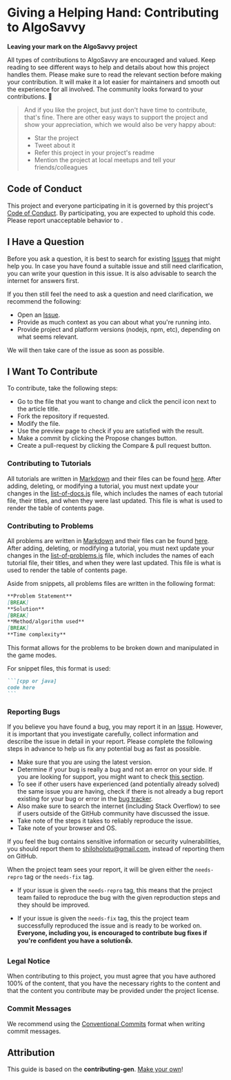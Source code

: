 # **Giving a Helping Hand:** Contributing to AlgoSavvy
**Leaving your mark on the AlgoSavvy project**

All types of contributions to AlgoSavvy are encouraged and valued. Keep reading to see different ways to help and details about how this project handles them. Please make sure to read the relevant section before making your contribution. It will make it a lot easier for maintainers and smooth out the experience for all involved. The community looks forward to your contributions. 🎉

> And if you like the project, but just don't have time to contribute, that's fine. There are other easy ways to support the project and show your appreciation, which we would also be very happy about:
> - Star the project
> - Tweet about it
> - Refer this project in your project's readme
> - Mention the project at local meetups and tell your friends/colleagues


## Code of Conduct

This project and everyone participating in it is governed by this project's
[Code of Conduct](https://github.com/shiloholotu/algosavvyblob/master/CODE_OF_CONDUCT.md).
By participating, you are expected to uphold this code. Please report unacceptable behavior
to .


## I Have a Question

Before you ask a question, it is best to search for existing [Issues](https://github.com/shiloholotu/algosavvy/issues) that might help you. In case you have found a suitable issue and still need clarification, you can write your question in this issue. It is also advisable to search the internet for answers first.

If you then still feel the need to ask a question and need clarification, we recommend the following:

- Open an [Issue](https://github.com/shiloholotu/algosavvy/issues/new).
- Provide as much context as you can about what you're running into.
- Provide project and platform versions (nodejs, npm, etc), depending on what seems relevant.

We will then take care of the issue as soon as possible.

<!--
You might want to create a separate issue tag for questions and include it in this description. People should then tag their issues accordingly.

Depending on how large the project is, you may want to outsource the questioning, e.g. to Stack Overflow or Gitter. You may add additional contact and information possibilities:
- IRC
- Slack
- Gitter
- Stack Overflow tag
- Blog
- FAQ
- Roadmap
- E-Mail List
- Forum
-->

## I Want To Contribute

To contribute, take the following steps:

- Go to the file that you want to change and click the pencil icon next to the article title.
- Fork the repository if requested.
- Modify the file.
- Use the preview page to check if you are satisfied with the result.
- Make a commit by clicking the Propose changes button.
- Create a pull-request by clicking the Compare & pull request button.

### Contributing to Tutorials
All tutorials are written in [Markdown](https://docs.github.com/en/get-started/writing-on-github/getting-started-with-writing-and-formatting-on-github/basic-writing-and-formatting-syntax) and their files can be found [here](https://github.com/shiloholotu/algosavvy/tree/main/tutorial-markdown). After adding, deleting, or modifying a tutorial, you must next update your changes in the [list-of-docs.js](https://github.com/shiloholotu/algosavvy/blob/main/scripts/tutorial-scripts/list-of-docs.js) file, which includes the names of each tutorial file, their titles, and when they were last updated. This file is what is used to render the table of contents page.

### Contributing to Problems
All problems are written in [Markdown](https://docs.github.com/en/get-started/writing-on-github/getting-started-with-writing-and-formatting-on-github/basic-writing-and-formatting-syntax) and their files can be found [here](https://github.com/shiloholotu/algosavvy/tree/main/problem-markdown). After adding, deleting, or modifying a tutorial, you must next update your changes in the [list-of-problems.js](https://github.com/shiloholotu/algosavvy/blob/main/scripts/problemset-scripts/list-of-docs.js) file, which includes the names of each tutorial file, their titles, and when they were last updated. This file is what is used to render the table of contents page.

Aside from snippets, all problems files are written in the following format:
```md
**Problem Statement**
[BREAK]
**Solution**
[BREAK]
**Method/algorithm used**
[BREAK]
**Time complexity**
```
This format allows for the problems to be broken down and manipulated in the game modes.

For snippet files, this format is used:
~~~md
```[cpp or java]
code here
```
~~~




### Reporting Bugs
If you believe you have found a bug, you may report it in an [Issue](https://github.com/shiloholotu/algosavvy/issues/new). However, it is important that you investigate carefully, collect information and describe the issue in detail in your report. Please complete the following steps in advance to help us fix any potential bug as fast as possible.

- Make sure that you are using the latest version.
- Determine if your bug is really a bug and not an error on your side. If you are looking for support, you might want to check [this section](#i-have-a-question).
- To see if other users have experienced (and potentially already solved) the same issue you are having, check if there is not already a bug report existing for your bug or error in the [bug tracker](https://github.com/shiloholotu/algosavvyissues?q=label%3Abug).
- Also make sure to search the internet (including Stack Overflow) to see if users outside of the GitHub community have discussed the issue.
- Take note of the steps it takes to reliably reproduce the issue.
- Take note of your browser and OS.

If you feel the bug contains sensitive information or security vulnerabilities, you should report them to [shiloholotu@gmail.com](mailto:shiloholotu@gmail.com), instead of reporting them on GitHub.


When the project team sees your report, it will be given either the `needs-repro` tag or the `needs-fix` tag.
- If your issue is given the `needs-repro` tag, this means that the project team failed to reproduce the bug with the given reproduction steps and they should be improved.

- If your issue is given the `needs-fix` tag, this the project team successfully reproduced the issue and is ready to be worked on. **Everyone, including you, is encouraged to contribute bug fixes if you're confident you have a solution👍.**


### Legal Notice
When contributing to this project, you must agree that you have authored 100% of the content, that you have the necessary rights to the content and that the content you contribute may be provided under the project license.

### Commit Messages
We recommend using the [Conventional Commits](https://www.conventionalcommits.org/en/v1.0.0/) format when writing commit messages.

## Attribution
This guide is based on the **contributing-gen**. [Make your own](https://github.com/bttger/contributing-gen)!
